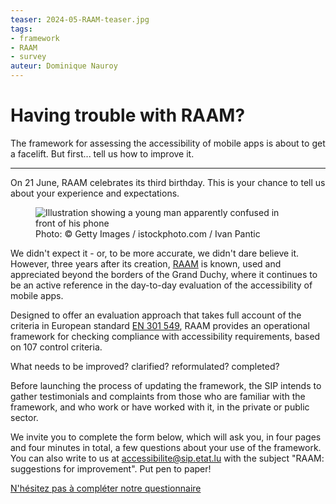 ```yaml
---
teaser: 2024-05-RAAM-teaser.jpg
tags:
- framework
- RAAM
- survey
auteur: Dominique Nauroy
---
```


<hgroup>
	<h1>Having trouble with RAAM?</h1>
	<p>The framework for assessing the accessibility of mobile apps is about to get a facelift. But first... tell us how to improve it.</p>
</hgroup>
<hr>
<div class="intro">
    <p>On 21 June, RAAM celebrates its third birthday. This is your chance to tell us about your experience and expectations.</p>
</div>
<figure role="group" aria-label="Photo: Getty Images / istockphoto.com / Ivan Pantic" class="pic">
    <img src="../../../../content/fr/news/img/2024-05-RAAM.jpg" alt="Illustration showing a young man apparently confused in front of his phone">
    <figcaption>Photo: © Getty Images / istockphoto.com / Ivan Pantic</figcaption>
</figure>
<p>We didn't expect it - or, to be more accurate, we didn't dare believe it. However, three years after its creation, <a href="../raam1.1/index.html">RAAM</a> is known, used and appreciated beyond the borders of the Grand Duchy, where it continues to be an active reference in the day-to-day evaluation of the accessibility of mobile apps.</p>

<p>Designed to offer an evaluation approach that takes full account of the criteria in European standard <a href="https://www.etsi.org/deliver/etsi_en/301500_301599/301549/03.02.01_60/en_301549v030201p.pdf">EN 301 549</a>, RAAM provides an operational framework for checking compliance with accessibility requirements, based on 107 control criteria.</p>

<p>What needs to be improved? clarified? reformulated? completed?</p>

<p>Before launching the process of updating the framework, the SIP intends to gather testimonials and complaints from those who are familiar with the framework, and who work or have worked with it, in the private or public sector.</p>

<p>We invite you to complete the form below, which will ask you, in four pages and four minutes in total, a few questions about your use of the framework. You can also write to us at <a href="mailto:accessibilite@sip.etat.lu">accessibilite@sip.etat.lu</a> with the subject "RAAM: suggestions for improvement". Put pen to paper!</p>

<div lang="fr" style="max-width: 650px; margin: auto">
   <script type="text/javascript" >document.write('<script src="http' + ( ("https:" == document.location.protocol) ? "s" : "") + '://survey.alchemer.eu/s3/90710274/f03874603b4e?__no_style=true&__output=embedjs&__ref=' + escape(document.location.href) + '" type="text/javascript" ></scr' + 'ipt>');</script><noscript><a href=http://survey.alchemer.eu/s3/90710274/f03874603b4e?__no_style=true&?jsfallback=true>N'hésitez pas à compléter notre questionnaire</a></noscript><style>.sg-survey{display:none; }</style>
</div>

<style>
    h1.sg-title {
        font: normal 600 1.5em var(--article_font), sans-serif;
        margin: auto !important;
    }

    h2.sg-page-title {
        font: normal 600 1.2em var(--article_font), sans-serif !important;
    }

    form.sg-survey-form, div.sg-error-message, div.sg-question-set, div.sg-errors, input.sg-button , input.sg-next-button, legend.sg-question-title, legend.sg-question-legend {
        font-family: var(--article_font), sans-serif !important;
    }

    div.sg-progress-bar-inner {
        background-color: #333 !important;
    }

    div.sg-progress-bar-background {
        background-color: #aaa !important;
    }
</style>